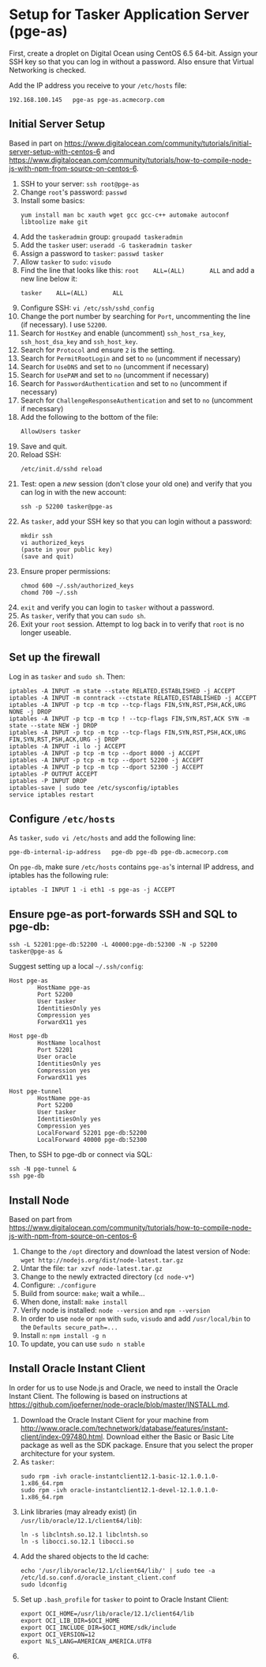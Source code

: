 # Setup for Tasker Application Server (pge-as)

First, create a droplet on Digital Ocean using CentOS 6.5 64-bit. Assign your SSH key so that you can log in without a password. Also ensure that Virtual Networking is checked.

Add the IP address you receive to your `/etc/hosts` file:

    192.168.100.145   pge-as pge-as.acmecorp.com

## Initial Server Setup

Based in part on <https://www.digitalocean.com/community/tutorials/initial-server-setup-with-centos-6> and <https://www.digitalocean.com/community/tutorials/how-to-compile-node-js-with-npm-from-source-on-centos-6>.

1. SSH to your server: `ssh root@pge-as`
2. Change `root`'s password: `passwd`
3. Install some basics:
	```
	yum install man bc xauth wget gcc gcc-c++ automake autoconf libtoolize make git
	``` 
4. Add the `taskeradmin` group: `groupadd taskeradmin`
5. Add the `tasker` user: `useradd -G taskeradmin tasker`
6. Assign a password to `tasker`: `passwd tasker`
7. Allow `tasker` to `sudo`: `visudo`
8. Find the line that looks like this: `root    ALL=(ALL)       ALL` and add a new line below it:
	```
	tasker    ALL=(ALL)       ALL
	``` 
9. Configure SSH: `vi /etc/ssh/sshd_config`
10. Change the port number by searching for `Port`, uncommenting the line (if necessary). I use `52200`.
11. Search for `HostKey` and enable (uncomment) `ssh_host_rsa_key`, `ssh_host_dsa_key` and `ssh_host_key`.
12. Search for `Protocol` and ensure `2` is the setting.
13. Search for `PermitRootLogin` and set to `no` (uncomment if necessary)
14. Search for `UseDNS` and set to `no` (uncomment if necessary)
15. Search for `UsePAM` and set to `no` (uncomment if necessary)
16. Search for `PasswordAuthentication` and set to `no` (uncomment if necessary)
17. Search for `ChallengeResponseAuthentication` and set to `no` (uncomment if necessary)
18. Add the following to the bottom of the file:
	```
	AllowUsers tasker
	``` 
19. Save and quit.
20. Reload SSH:
	```
	/etc/init.d/sshd reload
	``` 
21. Test: open a *new* session (don't close your old one) and verify that you can log in with the new account:
	```
	ssh -p 52200 tasker@pge-as
	``` 
22. As `tasker`, add your SSH key so that you can login without a password:
	```
	mkdir ssh
	vi authorized_keys
	(paste in your public key)
	(save and quit)
	``` 
23. Ensure proper permissions:
	```
	chmod 600 ~/.ssh/authorized_keys
	chomd 700 ~/.ssh
	``` 
24. `exit` and verify you can login to `tasker` without a password.
25. As `tasker`, verify that you can `sudo sh`.
26. Exit your `root` session. Attempt to log back in to verify that `root` is no longer useable.

## Set up the firewall

Log in as `tasker` and `sudo sh`. Then:

```
iptables -A INPUT -m state --state RELATED,ESTABLISHED -j ACCEPT
iptables -A INPUT -m conntrack --ctstate RELATED,ESTABLISHED -j ACCEPT
iptables -A INPUT -p tcp -m tcp --tcp-flags FIN,SYN,RST,PSH,ACK,URG NONE -j DROP
iptables -A INPUT -p tcp -m tcp ! --tcp-flags FIN,SYN,RST,ACK SYN -m state --state NEW -j DROP
iptables -A INPUT -p tcp -m tcp --tcp-flags FIN,SYN,RST,PSH,ACK,URG FIN,SYN,RST,PSH,ACK,URG -j DROP
iptables -A INPUT -i lo -j ACCEPT
iptables -A INPUT -p tcp -m tcp --dport 8000 -j ACCEPT
iptables -A INPUT -p tcp -m tcp --dport 52200 -j ACCEPT
iptables -A INPUT -p tcp -m tcp --dport 52300 -j ACCEPT
iptables -P OUTPUT ACCEPT
iptables -P INPUT DROP
iptables-save | sudo tee /etc/sysconfig/iptables
service iptables restart
```
    
## Configure `/etc/hosts`

As `tasker`, `sudo vi /etc/hosts` and add the following line:

    pge-db-internal-ip-address   pge-db pge-db pge-db.acmecorp.com
    
On `pge-db`, make sure `/etc/hosts` contains `pge-as`'s internal IP address, and iptables has the following rule:

    iptables -I INPUT 1 -i eth1 -s pge-as -j ACCEPT
    
## Ensure pge-as port-forwards SSH and SQL to pge-db:

```
ssh -L 52201:pge-db:52200 -L 40000:pge-db:52300 -N -p 52200 tasker@pge-as &
```

Suggest setting up a local `~/.ssh/config`:

```    
Host pge-as
		HostName pge-as
		Port 52200
		User tasker
		IdentitiesOnly yes
		Compression yes
		ForwardX11 yes

Host pge-db
		HostName localhost
		Port 52201
		User oracle
		IdentitiesOnly yes
		Compression yes
		ForwardX11 yes

Host pge-tunnel
		HostName pge-as
		Port 52200
		User tasker
		IdentitiesOnly yes
		Compression yes
		LocalForward 52201 pge-db:52200
		LocalForward 40000 pge-db:52300
```

Then, to SSH to pge-db or connect via SQL:

    ssh -N pge-tunnel &
    ssh pge-db

## Install Node

Based on part from <https://www.digitalocean.com/community/tutorials/how-to-compile-node-js-with-npm-from-source-on-centos-6>

1. Change to the `/opt` directory and download the latest version of Node: `wget http://nodejs.org/dist/node-latest.tar.gz`
2. Untar the file: `tar xzvf node-latest.tar.gz`
3. Change to the newly extracted directory (`cd node-v*`)
4. Configure: `./configure`
5. Build from source: `make`; wait a while...
6. When done, install: `make install`
7. Verify node is installed: `node --version` and `npm --version`
8. In order to use `node` or `npm` with `sudo`, `visudo` and add `/usr/local/bin` to the `Defaults secure_path=...`
9. Install `n`: `npm install -g n`
10. To update, you can use `sudo n stable`

## Install Oracle Instant Client

In order for us to use Node.js and Oracle, we need to install the Oracle Instant Client. The following is based on instructions at <https://github.com/joeferner/node-oracle/blob/master/INSTALL.md>.

1. Download the Oracle Instant Client for your machine from <http://www.oracle.com/technetwork/database/features/instant-client/index-097480.html>. Download either the Basic or Basic Lite package as well as the SDK package. Ensure that you select the proper architecture for your system.
2. As `tasker`:
	```
	sudo rpm -ivh oracle-instantclient12.1-basic-12.1.0.1.0-1.x86_64.rpm
	sudo rpm -ivh oracle-instantclient12.1-devel-12.1.0.1.0-1.x86_64.rpm
	``` 
3. Link libraries (may already exist) (in `/usr/lib/oracle/12.1/client64/lib`):
	```
	ln -s libclntsh.so.12.1 libclntsh.so
	ln -s libocci.so.12.1 libocci.so
	``` 
4. Add the shared objects to the ld cache:
	```
	echo '/usr/lib/oracle/12.1/client64/lib/' | sudo tee -a /etc/ld.so.conf.d/oracle_instant_client.conf
	sudo ldconfig
	``` 
5. Set up `.bash_profile` for `tasker` to point to Oracle Instant Client:
	```
	export OCI_HOME=/usr/lib/oracle/12.1/client64/lib
	export OCI_LIB_DIR=$OCI_HOME
	export OCI_INCLUDE_DIR=$OCI_HOME/sdk/include
	export OCI_VERSION=12
	export NLS_LANG=AMERICAN_AMERICA.UTF8
	``` 
6. 	





